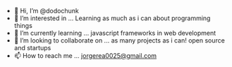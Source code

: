 - 👋 Hi, I’m @dodochunk
- 👀 I’m interested in ... Learning as much as i can about programming things 
- 🌱 I’m currently learning ... javascript frameworks in web development 
- 💞️ I’m looking to collaborate on ... as many projects as i can! open source and startups
- 📫 How to reach me ... jorgerea0025@gmail.com

<!---
dodochunk/dodochunk is a ✨ special ✨ repository because its `README.md` (this file) appears on your GitHub profile.
You can click the Preview link to take a look at your changes.
--->
